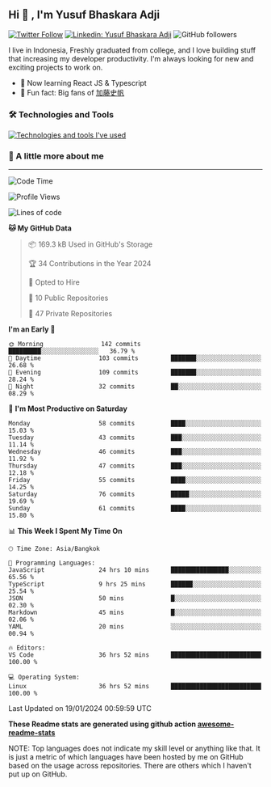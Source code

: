 ## Hi 👋 ,  I'm Yusuf Bhaskara Adji

[![Twitter Follow](https://img.shields.io/twitter/follow/frelein_asli?label=Follow)](https://twitter.com/intent/follow?screen_name=frelein_asli)
[![Linkedin: Yusuf Bhaskara Adji](https://img.shields.io/badge/-yusufadji-blue?style=flat-square&logo=Linkedin&logoColor=white&link=https://www.linkedin.com/in/yusuf-bhaskara-adji/)](https://www.linkedin.com/in/yusuf-bhaskara-adji/)
![GitHub followers](https://img.shields.io/github/followers/yusufadji?label=Follow&style=social)


I live in Indonesia, Freshly graduated from college, and I love building stuff that increasing my developer productivity. I'm always looking for new and exciting projects to work on.

- 🌱 Now learning React JS & Typescript
- 🐻 Fun fact: Big fans of [加藤史帆](https://www.instagram.com/katoshi.official/)

### 🛠️ Technologies and Tools
[![Technologies and tools I've used](https://skillicons.dev/icons?i=html,css,js,ts,php,python,kotlin,tailwind,bootstrap,next,express,sequelize,mysql,firebase,vercel,vscode,androidstudio,bash,git,postman,figma,docker,linux&perline=12)](#)

### 🐣 A little more about me
---

<!--START_SECTION:waka-->
![Code Time](http://img.shields.io/badge/Code%20Time-799%20hrs%209%20mins-blue)

![Profile Views](http://img.shields.io/badge/Profile%20Views-6-blue)

![Lines of code](https://img.shields.io/badge/From%20Hello%20World%20I%27ve%20Written-42.4%20thousand%20lines%20of%20code-blue)

**🐱 My GitHub Data** 

> 📦 169.3 kB Used in GitHub's Storage 
 > 
> 🏆 34 Contributions in the Year 2024
 > 
> 💼 Opted to Hire
 > 
> 📜 10 Public Repositories 
 > 
> 🔑 47 Private Repositories 
 > 
**I'm an Early 🐤** 

```text
🌞 Morning                142 commits         █████████░░░░░░░░░░░░░░░░   36.79 % 
🌆 Daytime                103 commits         ███████░░░░░░░░░░░░░░░░░░   26.68 % 
🌃 Evening                109 commits         ███████░░░░░░░░░░░░░░░░░░   28.24 % 
🌙 Night                  32 commits          ██░░░░░░░░░░░░░░░░░░░░░░░   08.29 % 
```
📅 **I'm Most Productive on Saturday** 

```text
Monday                   58 commits          ████░░░░░░░░░░░░░░░░░░░░░   15.03 % 
Tuesday                  43 commits          ███░░░░░░░░░░░░░░░░░░░░░░   11.14 % 
Wednesday                46 commits          ███░░░░░░░░░░░░░░░░░░░░░░   11.92 % 
Thursday                 47 commits          ███░░░░░░░░░░░░░░░░░░░░░░   12.18 % 
Friday                   55 commits          ████░░░░░░░░░░░░░░░░░░░░░   14.25 % 
Saturday                 76 commits          █████░░░░░░░░░░░░░░░░░░░░   19.69 % 
Sunday                   61 commits          ████░░░░░░░░░░░░░░░░░░░░░   15.80 % 
```


📊 **This Week I Spent My Time On** 

```text
🕑︎ Time Zone: Asia/Bangkok

💬 Programming Languages: 
JavaScript               24 hrs 10 mins      ████████████████░░░░░░░░░   65.56 % 
TypeScript               9 hrs 25 mins       ██████░░░░░░░░░░░░░░░░░░░   25.54 % 
JSON                     50 mins             █░░░░░░░░░░░░░░░░░░░░░░░░   02.30 % 
Markdown                 45 mins             █░░░░░░░░░░░░░░░░░░░░░░░░   02.06 % 
YAML                     20 mins             ░░░░░░░░░░░░░░░░░░░░░░░░░   00.94 % 

🔥 Editors: 
VS Code                  36 hrs 52 mins      █████████████████████████   100.00 % 

💻 Operating System: 
Linux                    36 hrs 52 mins      █████████████████████████   100.00 % 
```


 Last Updated on 19/01/2024 00:59:59 UTC
<!--END_SECTION:waka-->

**These Readme stats are generated using github action [awesome-readme-stats](https://github.com/anmol098/waka-readme-stats)**

NOTE: Top languages does not indicate my skill level or anything like that. It is just a metric of which languages have been hosted by me on GitHub based on the usage across repositories. There are others which I haven't put up on GitHub.